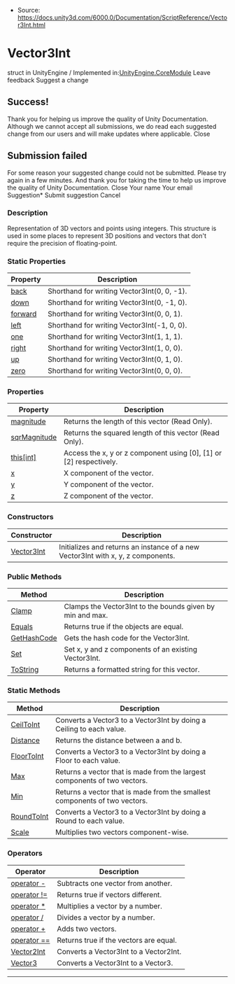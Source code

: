 * Source: https://docs.unity3d.com/6000.0/Documentation/ScriptReference/Vector3Int.html

# Vector3Int
struct in UnityEngine
/
Implemented in:[UnityEngine.CoreModule](https://docs.unity3d.com/6000.0/Documentation/ScriptReference/UnityEngine.CoreModule.html)
Leave feedback
Suggest a change
## Success!
Thank you for helping us improve the quality of Unity Documentation. Although we cannot accept all submissions, we do read each suggested change from our users and will make updates where applicable.
Close
## Submission failed
For some reason your suggested change could not be submitted. Please <a>try again</a> in a few minutes. And thank you for taking the time to help us improve the quality of Unity Documentation.
Close
Your name Your email Suggestion* Submit suggestion
Cancel
### Description
Representation of 3D vectors and points using integers.
This structure is used in some places to represent 3D positions and vectors that don't require the precision of floating-point.
### Static Properties
Property | Description  
---|---  
[back](https://docs.unity3d.com/6000.0/Documentation/ScriptReference/Vector3Int-back.html) | Shorthand for writing Vector3Int(0, 0, -1).  
[down](https://docs.unity3d.com/6000.0/Documentation/ScriptReference/Vector3Int-down.html) | Shorthand for writing Vector3Int(0, -1, 0).  
[forward](https://docs.unity3d.com/6000.0/Documentation/ScriptReference/Vector3Int-forward.html) | Shorthand for writing Vector3Int(0, 0, 1).  
[left](https://docs.unity3d.com/6000.0/Documentation/ScriptReference/Vector3Int-left.html) | Shorthand for writing Vector3Int(-1, 0, 0).  
[one](https://docs.unity3d.com/6000.0/Documentation/ScriptReference/Vector3Int-one.html) | Shorthand for writing Vector3Int(1, 1, 1).  
[right](https://docs.unity3d.com/6000.0/Documentation/ScriptReference/Vector3Int-right.html) | Shorthand for writing Vector3Int(1, 0, 0).  
[up](https://docs.unity3d.com/6000.0/Documentation/ScriptReference/Vector3Int-up.html) | Shorthand for writing Vector3Int(0, 1, 0).  
[zero](https://docs.unity3d.com/6000.0/Documentation/ScriptReference/Vector3Int-zero.html) | Shorthand for writing Vector3Int(0, 0, 0).  
### Properties
Property | Description  
---|---  
[magnitude](https://docs.unity3d.com/6000.0/Documentation/ScriptReference/Vector3Int-magnitude.html) | Returns the length of this vector (Read Only).  
[sqrMagnitude](https://docs.unity3d.com/6000.0/Documentation/ScriptReference/Vector3Int-sqrMagnitude.html) | Returns the squared length of this vector (Read Only).  
[this[int]](https://docs.unity3d.com/6000.0/Documentation/ScriptReference/Vector3Int.Index_operator.html) | Access the x, y or z component using [0], [1] or [2] respectively.  
[x](https://docs.unity3d.com/6000.0/Documentation/ScriptReference/Vector3Int-x.html) | X component of the vector.  
[y](https://docs.unity3d.com/6000.0/Documentation/ScriptReference/Vector3Int-y.html) | Y component of the vector.  
[z](https://docs.unity3d.com/6000.0/Documentation/ScriptReference/Vector3Int-z.html) | Z component of the vector.  
### Constructors
Constructor | Description  
---|---  
[Vector3Int](https://docs.unity3d.com/6000.0/Documentation/ScriptReference/Vector3Int-ctor.html) | Initializes and returns an instance of a new Vector3Int with x, y, z components.  
### Public Methods
Method | Description  
---|---  
[Clamp](https://docs.unity3d.com/6000.0/Documentation/ScriptReference/Vector3Int.Clamp.html) | Clamps the Vector3Int to the bounds given by min and max.  
[Equals](https://docs.unity3d.com/6000.0/Documentation/ScriptReference/Vector3Int.Equals.html) | Returns true if the objects are equal.  
[GetHashCode](https://docs.unity3d.com/6000.0/Documentation/ScriptReference/Vector3Int.GetHashCode.html) | Gets the hash code for the Vector3Int.  
[Set](https://docs.unity3d.com/6000.0/Documentation/ScriptReference/Vector3Int.Set.html) | Set x, y and z components of an existing Vector3Int.  
[ToString](https://docs.unity3d.com/6000.0/Documentation/ScriptReference/Vector3Int.ToString.html) | Returns a formatted string for this vector.  
### Static Methods
Method | Description  
---|---  
[CeilToInt](https://docs.unity3d.com/6000.0/Documentation/ScriptReference/Vector3Int.CeilToInt.html) | Converts a Vector3 to a Vector3Int by doing a Ceiling to each value.  
[Distance](https://docs.unity3d.com/6000.0/Documentation/ScriptReference/Vector3Int.Distance.html) | Returns the distance between a and b.  
[FloorToInt](https://docs.unity3d.com/6000.0/Documentation/ScriptReference/Vector3Int.FloorToInt.html) | Converts a Vector3 to a Vector3Int by doing a Floor to each value.  
[Max](https://docs.unity3d.com/6000.0/Documentation/ScriptReference/Vector3Int.Max.html) | Returns a vector that is made from the largest components of two vectors.  
[Min](https://docs.unity3d.com/6000.0/Documentation/ScriptReference/Vector3Int.Min.html) | Returns a vector that is made from the smallest components of two vectors.  
[RoundToInt](https://docs.unity3d.com/6000.0/Documentation/ScriptReference/Vector3Int.RoundToInt.html) | Converts a Vector3 to a Vector3Int by doing a Round to each value.  
[Scale](https://docs.unity3d.com/6000.0/Documentation/ScriptReference/Vector3Int.Scale.html) | Multiplies two vectors component-wise.  
### Operators
Operator | Description  
---|---  
[operator -](https://docs.unity3d.com/6000.0/Documentation/ScriptReference/Vector3Int-operator_subtract.html) | Subtracts one vector from another.  
[operator !=](https://docs.unity3d.com/6000.0/Documentation/ScriptReference/Vector3Int-operator_ne.html) | Returns true if vectors different.  
[operator *](https://docs.unity3d.com/6000.0/Documentation/ScriptReference/Vector3Int-operator_multiply.html) | Multiplies a vector by a number.  
[operator /](https://docs.unity3d.com/6000.0/Documentation/ScriptReference/Vector3Int-operator_divide.html) | Divides a vector by a number.  
[operator +](https://docs.unity3d.com/6000.0/Documentation/ScriptReference/Vector3Int-operator_add.html) | Adds two vectors.  
[operator ==](https://docs.unity3d.com/6000.0/Documentation/ScriptReference/Vector3Int-operator_eq.html) | Returns true if the vectors are equal.  
[Vector2Int](https://docs.unity3d.com/6000.0/Documentation/ScriptReference/Vector3Int-operator_Vector2Int.html) | Converts a Vector3Int to a Vector2Int.  
[Vector3](https://docs.unity3d.com/6000.0/Documentation/ScriptReference/Vector3Int-operator_Vector3Int.html) | Converts a Vector3Int to a Vector3.  
* * *

